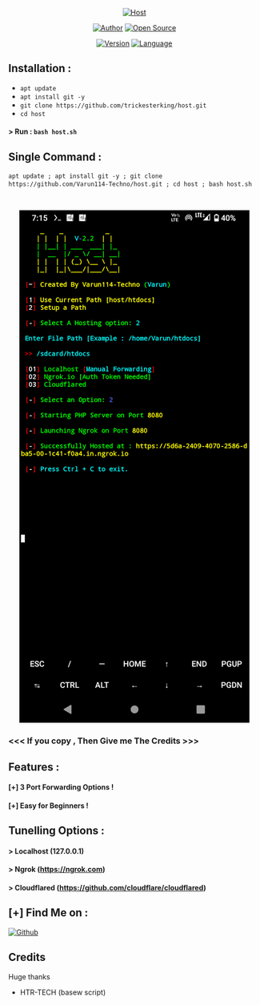 <p align="center">
<a href="#"><img title="Host" src="https://raw.githubusercontent.com/htr-tech/release-download/master/images/banner/host.png"></a>
</p>
<p align="center">
<a href="https://github.com/trickesterking"><img title="Author" src="https://img.shields.io/badge/Author-varun114--techno-red.svg?style=for-the-badge&logo=github"></a>
<a href="#"><img title="Open Source" src="https://img.shields.io/badge/Open%20Source-%E2%9D%A4-green?style=for-the-badge"></a>
</p>
<p align="center">
<a href="#"><img title="Version" src="https://img.shields.io/badge/Version-2.2-green.svg?style=flat-square"></a>
<a href="#"><img title="Language" src="https://badges.frapsoft.com/bash/v1/bash.png?v=103"></a>
</p>

## Installation :

* `apt update`
* `apt install git -y`
* `git clone https://github.com/trickesterking/host.git`
* `cd host`

#### > Run : `bash host.sh`

## Single Command :
```
apt update ; apt install git -y ; git clone https://github.com/Varun114-Techno/host.git ; cd host ; bash host.sh
```
<br>
<p align="center">
<img src="https://raw.githubusercontent.com/Varun114-Techno/host/main/Screenshot_20220919-191526.png"/>

### <<< If you copy , Then Give me The Credits >>>

## Features :
#### [+] 3 Port Forwarding Options !
#### [+] Easy for Beginners !

## Tunelling Options :
#### > Localhost (127.0.0.1)
#### > Ngrok (https://ngrok.com)
#### > Cloudflared (https://github.com/cloudflare/cloudflared)

## [+] Find Me on :

[![Github](https://img.shields.io/badge/Github-VARUN114--TECH-green?style=for-the-badge&logo=github)](https://github.com/Varun114-Techno)


## Credits

Huge thanks

- HTR-TECH (basew script)
